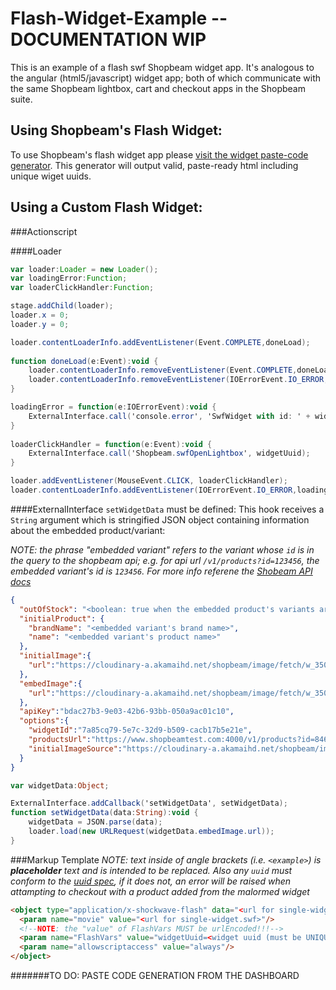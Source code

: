 Flash-Widget-Example -- DOCUMENTATION WIP
====================

This is an example of a flash swf Shopbeam widget app. It's analogous to the angular (html5/javascript) widget app; both of which communicate with the same Shopbeam lightbox, cart and checkout apps in the Shopbeam suite.

Using Shopbeam's Flash Widget:
------------------------------

To use Shopbeam's flash widget app please [visit the widget paste-code generator](#). This generator will output valid, paste-ready html including unique wiget uuids.


Using a Custom Flash Widget:
----------------------------

###Actionscript

####Loader
```actionscript
var loader:Loader = new Loader();
var loadingError:Function;
var loaderClickHandler:Function;

stage.addChild(loader);
loader.x = 0;
loader.y = 0;

loader.contentLoaderInfo.addEventListener(Event.COMPLETE,doneLoad);
	
function doneLoad(e:Event):void {
	loader.contentLoaderInfo.removeEventListener(Event.COMPLETE,doneLoad);
	loader.contentLoaderInfo.removeEventListener(IOErrorEvent.IO_ERROR,loadingError);
}

loadingError = function(e:IOErrorEvent):void {
	ExternalInterface.call('console.error', 'SwfWidget with id: ' + widgetUuid + ' couldn\'t load image');
}
	
loaderClickHandler = function(e:Event):void {
	ExternalInterface.call('Shopbeam.swfOpenLightbox', widgetUuid);
}

loader.addEventListener(MouseEvent.CLICK, loaderClickHandler);
loader.contentLoaderInfo.addEventListener(IOErrorEvent.IO_ERROR,loadingError);
```

####ExternalInterface
`setWidgetData` must be defined: This hook receives a `String` argument which is stringified JSON object containing information about the embedded product/variant:

_NOTE: the phrase "embedded variant" refers to the variant whose `id` is in the query to the shopbeam api; e.g. for api url `/v1/products?id=123456`, the embedded variant's id is `123456`. For more info referene the [Shobeam API docs](#)_

```json
{
  "outOfStock": "<boolean: true when the embedded product's variants are out of stock>",
  "initialProduct": {
    "brandName": "<embedded variant's brand name>",
    "name": "<embedded variant's product name>"
  },
  "initialImage":{
    "url":"https://cloudinary-a.akamaihd.net/shopbeam/image/fetch/w_350,h_536,c_pad/ht…nmarcus.com%2Fca%2F1%2Fproduct_assets%2FH%2F7%2F6%2F1%2FP%2FNMH761P_mz.jpg"
  },
  "embedImage":{
    "url":"https://cloudinary-a.akamaihd.net/shopbeam/image/fetch/w_350,h_536,c_pad/ht…nmarcus.com%2Fca%2F1%2Fproduct_assets%2FH%2F7%2F6%2F1%2FP%2FNMH761P_mz.jpg"
  },
  "apiKey":"bdac27b3-9e03-42b6-93bb-050a9ac01c10",
  "options":{
    "widgetId":"7a85cq79-5e7c-32d9-b509-cacb17b5e21e",
    "productsUrl":"https://www.shopbeamtest.com:4000/v1/products?id=8461791&image=1&apiKey=bdac27b3-9e03-42b6-93bb-050a9ac01c10",
    "initialImageSource":"https://cloudinary-a.akamaihd.net/shopbeam/image/fetch/w_350,h_536,c_pad/ht…nmarcus.com%2Fca%2F1%2Fproduct_assets%2FH%2F7%2F6%2F1%2FP%2FNMH761P_mz.jpg"
  }
}
```

```actionscript
var widgetData:Object;

ExternalInterface.addCallback('setWidgetData', setWidgetData);
function setWidgetData(data:String):void {
	widgetData = JSON.parse(data);
	loader.load(new URLRequest(widgetData.embedImage.url));
}
```

###Markup Template
_NOTE: text inside of angle brackets (i.e. `<example>`) is **placeholder** text and is intended to be replaced. Also any `uuid` must conform to the [uuid spec](http://en.wikipedia.org/wiki/Universally_unique_identifier), if it does not, an error will be raised when attampting to checkout with a product added from the malormed widget_

```html
<object type="application/x-shockwave-flash" data="<url for single-widget.swf>" id="shopbeam-widget-swf-unbootstrapped-<widget uuid (must be UNIQUE!)>" data-image-src="<url for widget embed image>" data-shopbeam-url="<shopbeam product api path (excludes protocol, port and domain)>" width="<width in pixels (number)>" height="<height in pixels (number)>">
  <param name="movie" value="<url for single-widget.swf>"/>
  <!--NOTE: the "value" of FlashVars MUST be urlEncoded!!!-->
  <param name="FlashVars" value="widgetUuid=<widget uuid (must be UNIQUE!)>"/>
  <param name="allowscriptaccess" value="always"/>
</object>
```

#######TO DO: PASTE CODE GENERATION FROM THE DASHBOARD
